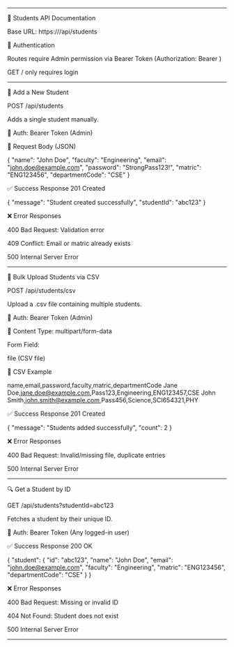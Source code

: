 
---

📘 Students API Documentation

Base URL: https://<baseUrl>/api/students

🔐 Authentication

Routes require Admin permission via Bearer Token (Authorization: Bearer <token>)

GET / only requires login



---

👤 Add a New Student

POST /api/students

Adds a single student manually.

🔐 Auth: Bearer Token (Admin)

🔸 Request Body (JSON)

{
  "name": "John Doe",
  "faculty": "Engineering",
  "email": "john.doe@example.com",
  "password": "StrongPass123!",
  "matric": "ENG123456",
  "departmentCode": "CSE"
}

✅ Success Response 201 Created

{
  "message": "Student created successfully",
  "studentId": "abc123"
}

❌ Error Responses

400 Bad Request: Validation error

409 Conflict: Email or matric already exists

500 Internal Server Error



---

📂 Bulk Upload Students via CSV

POST /api/students/csv

Upload a .csv file containing multiple students.

🔐 Auth: Bearer Token (Admin)

🔸 Content Type: multipart/form-data

Form Field:

file (CSV file)


📁 CSV Example

name,email,password,faculty,matric,departmentCode
Jane Doe,jane.doe@example.com,Pass123,Engineering,ENG123457,CSE
John Smith,john.smith@example.com,Pass456,Science,SCI654321,PHY

✅ Success Response 201 Created

{
  "message": "Students added successfully",
  "count": 2
}

❌ Error Responses

400 Bad Request: Invalid/missing file, duplicate entries

500 Internal Server Error



---

🔍 Get a Student by ID

GET /api/students?studentId=abc123

Fetches a student by their unique ID.

🔐 Auth: Bearer Token (Any logged-in user)

✅ Success Response 200 OK

{
  "student": {
    "id": "abc123",
    "name": "John Doe",
    "email": "john.doe@example.com",
    "faculty": "Engineering",
    "matric": "ENG123456",
    "departmentCode": "CSE"
  }
}

❌ Error Responses

400 Bad Request: Missing or invalid ID

404 Not Found: Student does not exist

500 Internal Server Error



---